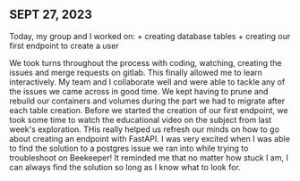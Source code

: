 ## SEPT 27, 2023

Today, my group and I worked on:
    + creating database tables
    + creating our first endpoint to create a user

We took turns throughout the process with coding, watching, creating the issues and merge requests on gitlab. This finally allowed me to learn interactively. My team and I collaborate well and were able to tackle any of the issues we came across in good time.
We kept having to prune and rebuild our containers and volumes during the part we had to migrate after each table creation.
Before we started the creation of our first endpoint, we took some time to watch the educational video on the subject from last week's exploration. THis really helped us refresh our minds on how to go about creating an endpoint with FastAPI.
I was very excited when I was able to find the solution to a postgres issue we ran into while trying to troubleshoot on Beekeeper! It reminded me that no matter how stuck I am, I can always find the solution so long as I know what to look for.
